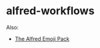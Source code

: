 # alfred-workflows

Also:
* [The Alfred Emoji Pack](https://joelcalifa.com/blog/alfred-emoji-snippet-pack/)
